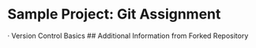 # Sample Project: Git Assignment

· Version Control Basics
# #   A d d i t i o n a l   I n f o r m a t i o n   f r o m   F o r k e d   R e p o s i t o r y  
 